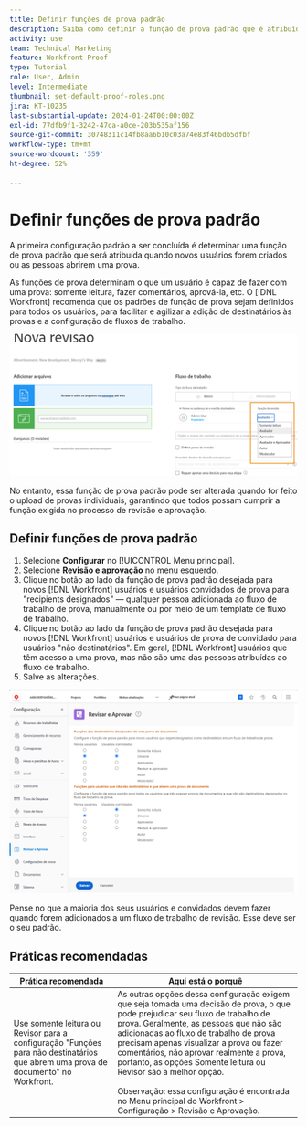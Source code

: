 ```yaml
---
title: Definir funções de prova padrão
description: Saiba como definir a função de prova padrão que é atribuída quando novos usuários são criados ou alguém abre uma prova.
activity: use
team: Technical Marketing
feature: Workfront Proof
type: Tutorial
role: User, Admin
level: Intermediate
thumbnail: set-default-proof-roles.png
jira: KT-10235
last-substantial-update: 2024-01-24T00:00:00Z
exl-id: 77dfb9f1-3242-47ca-a0ce-203b535af156
source-git-commit: 30748311c14fb8aa6b10c03a74e83f46bdb5dfbf
workflow-type: tm+mt
source-wordcount: '359'
ht-degree: 52%

---
```


# Definir funções de prova padrão



A primeira configuração padrão a ser concluída é determinar uma função de prova padrão que será atribuída quando novos usuários forem criados ou as pessoas abrirem uma prova.

As funções de prova determinam o que um usuário é capaz de fazer com uma prova: somente leitura, fazer comentários, aprová-la, etc. O [!DNL Workfront] recomenda que os padrões de função de prova sejam definidos para todos os usuários, para facilitar e agilizar a adição de destinatários às provas e a configuração de fluxos de trabalho.

![Funções de prova podem ser selecionadas ao fazer upload de uma prova](assets/proof-system-setups-proof-role-example.png)

No entanto, essa função de prova padrão pode ser alterada quando for feito o upload de provas individuais, garantindo que todos possam cumprir a função exigida no processo de revisão e aprovação.


## Definir funções de prova padrão

1. Selecione **Configurar** no [!UICONTROL Menu principal].
1. Selecione **Revisão e aprovação** no menu esquerdo.
1. Clique no botão ao lado da função de prova padrão desejada para novos [!DNL Workfront] usuários e usuários convidados de prova para &quot;recipients designados&quot; — qualquer pessoa adicionada ao fluxo de trabalho de prova, manualmente ou por meio de um template de fluxo de trabalho.
1. Clique no botão ao lado da função de prova padrão desejada para novos [!DNL Workfront] usuários e usuários de prova de convidado para usuários &quot;não destinatários&quot;. Em geral, [!DNL Workfront] usuários que têm acesso a uma prova, mas não são uma das pessoas atribuídas ao fluxo de trabalho.
1. Salve as alterações.

![Configurações de revisão e aprovação no Workfront](assets/proof-system-setups-workfront-defaults.png)

Pense no que a maioria dos seus usuários e convidados devem fazer quando forem adicionados a um fluxo de trabalho de revisão. Esse deve ser o seu padrão.

## Práticas recomendadas

| Prática recomendada | Aqui está o porquê |
|---|---|
| Use somente leitura ou Revisor para a configuração &quot;Funções para não destinatários que abrem uma prova de documento&quot; no Workfront. | As outras opções dessa configuração exigem que seja tomada uma decisão de prova, o que pode prejudicar seu fluxo de trabalho de prova. Geralmente, as pessoas que não são adicionadas ao fluxo de trabalho de prova precisam apenas visualizar a prova ou fazer comentários, não aprovar realmente a prova, portanto, as opções Somente leitura ou Revisor são a melhor opção. <br> <br>Observação: essa configuração é encontrada no Menu principal do Workfront > Configuração > Revisão e Aprovação. |
